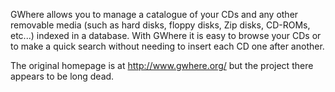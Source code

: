 GWhere allows you to manage a catalogue of your CDs and any other removable media (such as hard disks, floppy disks, Zip disks, CD-ROMs, etc...) indexed in a database. With GWhere it is easy to browse your CDs or to make a quick search without needing to insert each CD one after another.

The original homepage is at http://www.gwhere.org/ but the project there appears to be long dead.